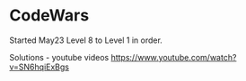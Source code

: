 # CodeWars

Started May23  Level 8 to Level 1 in order.




Solutions - youtube videos
https://www.youtube.com/watch?v=SN6hqiExBgs












































